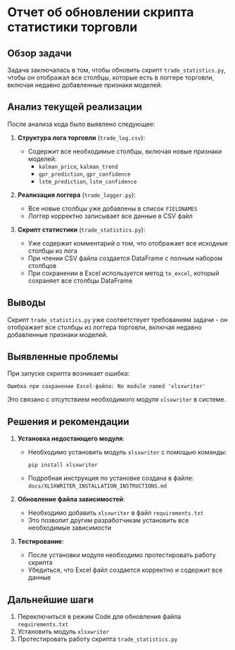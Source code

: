 # Отчет об обновлении скрипта статистики торговли

## Обзор задачи

Задача заключалась в том, чтобы обновить скрипт `trade_statistics.py`, чтобы он отображал все столбцы, которые есть в логгере торговли, включая недавно добавленные признаки моделей.

## Анализ текущей реализации

После анализа кода было выявлено следующее:

1. **Структура лога торговли** (`trade_log.csv`):
   - Содержит все необходимые столбцы, включая новые признаки моделей:
     - `kalman_price`, `kalman_trend`
     - `gpr_prediction`, `gpr_confidence`
     - `lstm_prediction`, `lstm_confidence`

2. **Реализация логгера** (`trade_logger.py`):
   - Все новые столбцы уже добавлены в список `FIELDNAMES`
   - Логгер корректно записывает все данные в CSV файл

3. **Скрипт статистики** (`trade_statistics.py`):
   - Уже содержит комментарий о том, что отображает все исходные столбцы из лога
   - При чтении CSV файла создается DataFrame с полным набором столбцов
   - При сохранении в Excel используется метод `to_excel`, который сохраняет все столбцы DataFrame

## Выводы

Скрипт `trade_statistics.py` уже соответствует требованиям задачи - он отображает все столбцы из логгера торговли, включая недавно добавленные признаки моделей.

## Выявленные проблемы

При запуске скрипта возникает ошибка:
```
Ошибка при сохранении Excel-файла: No module named 'xlsxwriter'
```

Это связано с отсутствием необходимого модуля `xlsxwriter` в системе.

## Решения и рекомендации

1. **Установка недостающего модуля**:
   - Необходимо установить модуль `xlsxwriter` с помощью команды:
     ```
     pip install xlsxwriter
     ```
   - Подробная инструкция по установке создана в файле: `docs/XLSXWRITER_INSTALLATION_INSTRUCTIONS.md`

2. **Обновление файла зависимостей**:
   - Необходимо добавить `xlsxwriter` в файл `requirements.txt`
   - Это позволит другим разработчикам установить все необходимые зависимости

3. **Тестирование**:
   - После установки модуля необходимо протестировать работу скрипта
   - Убедиться, что Excel файл создается корректно и содержит все данные

## Дальнейшие шаги

1. Переключиться в режим Code для обновления файла `requirements.txt`
2. Установить модуль `xlsxwriter`
3. Протестировать работу скрипта `trade_statistics.py`